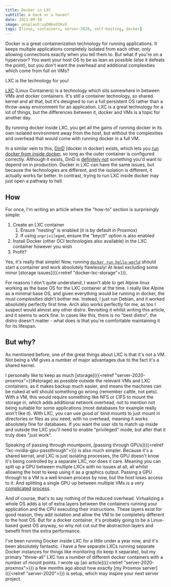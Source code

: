 ```yaml
---
title: Docker in LXC
subtitle: A hack or a haven?
date: 2021-09-30
image: unsplash:uyDNkvdIKv8
tags: [linux, containers, server-2020, self-hosting, docker]
---
```


Docker is a great containerization technology for running applications. It keeps multiple applications completely isolated from each other, only allowing connections exactly when you tell them to. But what if you're on a hypervisor? You want your host OS to be as lean as possible (else it defeats the point), but you don't want the overhead and additional complexities which come from full on VMs?

LXC is the technology for you!

[LXC](https://linuxcontainers.org/lxc/introduction/) (Linux Containers) is a technology which sits somewhere in between VMs and docker containers. It's still a container technology, so shared kernel and all that, but it's designed to run a full persistent OS rather than a throw-away environment for an application. LXC is a great technology for a lot of things, but the differences between it, docker and VMs is a topic for another day.

By running docker inside LXC, you get all the gains of running docker in its own isolated environment away from the host, but without the complexities and overhead that would come with running docker in a full VM.

In a similar vein to this, [DinD](https://hub.docker.com/_/docker/) (docker in docker) exists, which lets you [run docker from inside docker](https://www.docker.com/blog/docker-can-now-run-within-docker/), so long as the outer container is configured correctly. Although it exists, DinD is [definitely not](https://jpetazzo.github.io/2015/09/03/do-not-use-docker-in-docker-for-ci/) something you'd want to depend on in production. Docker in LXC can have the same issues, but because the technologies are different, and the isolation is different, it actually works far better. In contrast, trying to run LXC inside docker may just open a pathway to hell.

## How

For once, I'm writing an article where the "how-to" section is surprisingly simple:

1. Create an LXC container
    1. Ensure "nesting" is enabled (it is by default in Proxmox)
    2. If using `unprivileged`, ensure the "keyctl" option is also enabled
2. Install Docker (other OCI technologies also available) in the LXC container however you wish
3. Profit?

Yes, it's really that simple! Now, running [`docker run hello-world`](https://hub.docker.com/_/hello-world/) should start a container and work absolutely flawlessly! At least excluding some minor [storage issues]({{<relref "docker-lxc-storage">}}).

For reasons I don't quite understand, I wasn't able to get Alpine linux working as the base OS for the LXC container at the time. I really like Alpine as a minimal base OS, and given everything would be running in docker, the musl _complexities_ didn't bother me. Instead, I just run Debian, and it worked absolutely perfectly first time. Arch also works perfectly for me, as too I suspect would almost any other distro. Revisiting it whilst writing this article, and it seems to work fine. In cases like this, there is no "best distro", the distro doesn't matter - what does is that you're comfortable maintaining it for its lifespan.

## But why?

As mentioned before, one of the great things about LXC is that it's not a VM. Not being a VM gives a number of major advantages due to the fact it's a shared kernel.

I personally like to keep as much [storage]({{<relref "server-2020-proxmox">}}#storage) as possible outside the relevant VMs and LXC containers, as it makes backup much easier, and means the machines can be nuked at will should something go wrong (remember cattle, not pets). With a VM, this would require something like NFS or CIFS to mount the storage in, which adds additional network overhead, not to mention not being suitable for some applications (most databases for example really won't like it). With LXC, you can use good ol' bind mounts to just mount in directories or files as you need, with no overhead, meaning it works absolutely fine for databases. If you want the user ids to match up inside and outside the LXC you'll need to enable "privileged" mode, but after that it truly does "just work".

Speaking of passing through mountpoint, [passing through GPUs]({{<relref "lxc-nvidia-gpu-passthrough">}}) is also much simpler. Because it's a shared kernel, and LXC is just isolating processes, the GPU doesn't know it's being controlled by a separate LXC, nor does it care. Meaning you can split up a GPU between multiple LXCs with no issues at all, all whilst allowing the host to keep using it as a graphics output. Passing a GPU through to a VM is a well known process by now, but the host loses access to it. And splitting a single GPU up between multiple VMs is a very [complicated](https://www.youtube.com/watch?v=XLLcc29EZ_8) [process](https://blog.ktz.me/why-i-stopped-using-intel-gvt-g-on-proxmox/).

And of course, that's to say nothing of the reduced overhead. Virtualizing a whole OS adds a lot of extra layers between the containers running your application and the CPU executing their instructions. These layers exist for good reason, they add isolation and allow the VM to be completely different to the host OS. But for a docker container, it's probably going to be a Linux-based guest OS anyway, so why not cut out the abstraction layers and benefit from the extra performance.

I've been running Docker inside LXC for a little under a year now, and it's been absolutely fantastic. I have a few separate LXCs running separate Docker instances for things like monitoring (to keep it separate), but my primary "throw-all" LXC has a number of different docker containers with a number of mount points. I wrote up [an article]({{<relref "server-2020-proxmox">}}) a few months ago about how exactly [my Proxmox server]({{<relref "server-2020">}}) is setup, which may inspire your next server project.
